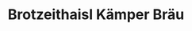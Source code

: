 ---
title: "Brotzeithaisl Kämper Bräu"
url: /wang/brotzeithaisl-kaemper-braeu/
shop: Lebensmittel
---